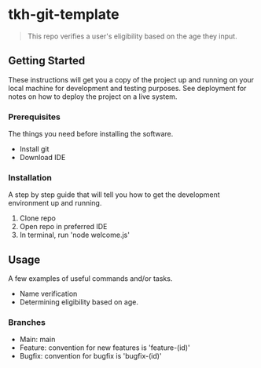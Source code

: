 # tkh-git-template

> This repo verifies a user's eligibility based on the age they input.

## Getting Started

These instructions will get you a copy of the project up and running on your local machine for development and testing purposes. See deployment for notes on how to deploy the project on a live system.

### Prerequisites

The things you need before installing the software.

- Install git
- Download IDE

### Installation

A step by step guide that will tell you how to get the development environment up and running.

1. Clone repo
2. Open repo in preferred IDE
3. In terminal, run 'node welcome.js'

## Usage

A few examples of useful commands and/or tasks.

- Name verification
- Determining eligibility based on age.

### Branches

* Main: main
* Feature: convention for new features is 'feature-(id)'
* Bugfix: convention for bugfix is 'bugfix-(id)'